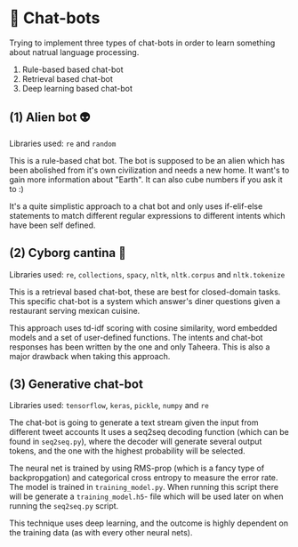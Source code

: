 # 🤖 Chat-bots
Trying to implement three types of chat-bots in order to learn something about natrual language processing.

1. Rule-based based chat-bot 
2. Retrieval based chat-bot
3. Deep learning based chat-bot

## (1) Alien bot 👽 
Libraries used: <code>re</code> and <code>random</code>

This is a rule-based chat bot. The bot is supposed to be an alien which has been abolished from it's own civilization and needs a new home. It want's to gain more information about "Earth".
It can also cube numbers if you ask it to :) 

It's a quite simplistic approach to a chat bot and only uses if-elif-else statements to match different regular expressions to different intents which have been self defined.  

## (2) Cyborg cantina 🌮
Libraries used: <code>re</code>, <code>collections</code>, <code>spacy</code>, <code>nltk</code>, <code>nltk.corpus</code> and <code>nltk.tokenize</code>

This is a retrieval based chat-bot, these are best for closed-domain tasks. This specific chat-bot is a system which answer's diner questions given a restaurant serving mexican cuisine. 

This approach uses td-idf scoring with cosine similarity, word embedded models and a set of user-defined functions. The intents and chat-bot responses has been written by the one and only Taheera. This is also a major drawback when taking this approach.

## (3) Generative chat-bot
Libraries used: <code>tensorflow</code>, <code>keras</code>, <code>pickle</code>, <code>numpy</code> and <code>re</code>

The chat-bot is going to generate a text stream given the input from different tweet accounts 
It uses a seq2seq decoding function (which can be found in <code>seq2seq.py</code>), where the decoder will generate several output tokens, and the one with the highest probability will be selected. 

The neural net is trained by using RMS-prop (which is a fancy type of backpropgation) and categorical cross entropy to measure the error rate. The model is trained in <code>training_model.py</code>. When running this script there will be generate a <code>training_model.h5</code>- file which will be used later on when running the <code>seq2seq.py</code> script.


This technique uses deep learning, and the outcome is highly dependent on the training data (as with every other neural nets). 
